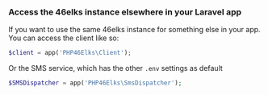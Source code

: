 ### Access the 46elks instance elsewhere in your Laravel app

If you want to use the same 46elks instance for something else in your app. You can access the client like so:

```PHP
$client = app('PHP46Elks\Client');
```

Or the SMS service, which has the other `.env` settings as default

```php
$SMSDispatcher = app('PHP46Elks\SmsDispatcher');
```
